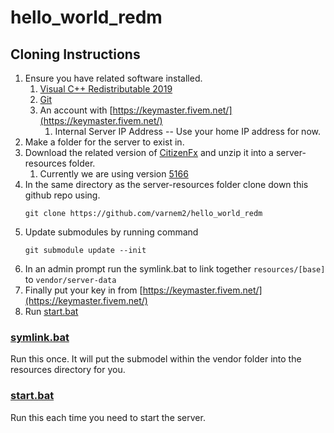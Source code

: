# hello_world_redm

## Cloning Instructions

1. Ensure you have related software installed.
    1. [Visual C++ Redistributable 2019](https://aka.ms/vs/16/release/VC_redist.x64.exe)
    1. [Git](https://git-scm.com/downloads)
    1. An account with [https://keymaster.fivem.net/](https://keymaster.fivem.net/)
        1. Internal Server IP Address -- Use your home IP address for now.
1. Make a folder for the server to exist in.
1. Download the related version of [CitizenFx](https://runtime.fivem.net/artifacts/fivem/build_server_windows/master/) and unzip it into a server-resources folder.
    1. Currently we are using version [5166](https://runtime.fivem.net/artifacts/fivem/build_server_windows/master/5166-1598fd4d08426b2ee29badbaa69fca6505993aa4/server.7z)
1. In the same directory as the server-resources folder clone down this github repo using.
    ```(bash)
    git clone https://github.com/varnem2/hello_world_redm
    ```
1. Update submodules by running command
    ```(bash)
    git submodule update --init
    ```
1. In an admin prompt run the symlink.bat to link together `resources/[base]` to `vendor/server-data`
1. Finally put your key in from [https://keymaster.fivem.net/](https://keymaster.fivem.net/)
1. Run [start.bat](./start.bat)


### [symlink.bat](./symlink.bat)

Run this once. It will put the submodel within the vendor folder into the resources directory for you.

### [start.bat](./start.bat)

Run this each time you need to start the server.